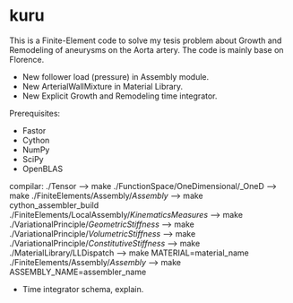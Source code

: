 # kuru

This is a Finite-Element code to solve my tesis problem about Growth and Remodeling of aneurysms on the Aorta artery. The code is mainly base on Florence.

- New follower load (pressure) in Assembly module.
- New ArterialWallMixture in Material Library.
- New Explicit Growth and Remodeling time integrator.

Prerequisites:

- Fastor
- Cython
- NumPy
- SciPy
- OpenBLAS


compilar:
./Tensor --> make
./FunctionSpace/OneDimensional/_OneD --> make
./FiniteElements/Assembly/_Assembly_ --> make cython_assembler_build
./FiniteElements/LocalAssembly/_KinematicsMeasures_ --> make
./VariationalPrinciple/_GeometricStiffness_ --> make
./VariationalPrinciple/_VolumetricStiffness_ --> make
./VariationalPrinciple/_ConstitutiveStiffness_ --> make
./MaterialLibrary/LLDispatch --> make MATERIAL=material_name
./FiniteElements/Assembly/_Assembly_ --> make ASSEMBLY_NAME=assembler_name

- Time integrator schema, explain.
